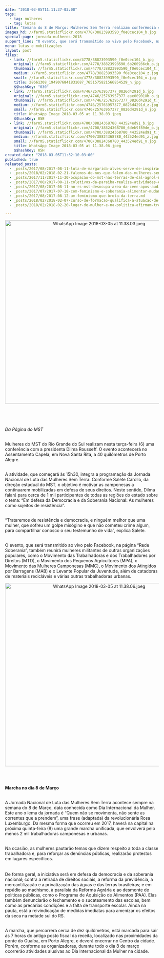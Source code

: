 ```yaml
---
date: "2018-03-05T11:11:37-03:00"
tags:
  - tag: mulheres
  - tag: lutas
title: "Semana do 8 de Março: Mulheres Sem Terra realizam conferência com Dilma e marcha em Porto Alegre"
images_hd: //farm5.staticflickr.com/4778/38823993590_f0e0cec104_b.jpg
special-page: jornada-mulheres-2018
support_line: "O evento, que será transmitido ao vivo pelo Facebook, na página “Rede Soberania”, também reunirá mulheres militantes de outras organizações populares"
menu: lutas e mobilizações
layout: post
files:
  - link: //farm5.staticflickr.com/4778/38823993590_f0e0cec104_b.jpg
    original: //farm5.staticflickr.com/4778/38823993590_6b260936cb_o.jpg
    thumbnail: //farm5.staticflickr.com/4778/38823993590_f0e0cec104_t.jpg
    medium: //farm5.staticflickr.com/4778/38823993590_f0e0cec104_z.jpg
    small: //farm5.staticflickr.com/4778/38823993590_f0e0cec104_n.jpg
    title: 28661308_1949076841831687_7651575821566854529_n.jpg
    $$hashKey: "030"
  - link: //farm5.staticflickr.com/4746/25763957377_0826d4291d_b.jpg
    original: //farm5.staticflickr.com/4746/25763957377_eae009018b_o.jpg
    thumbnail: //farm5.staticflickr.com/4746/25763957377_0826d4291d_t.jpg
    medium: //farm5.staticflickr.com/4746/25763957377_0826d4291d_z.jpg
    small: //farm5.staticflickr.com/4746/25763957377_0826d4291d_n.jpg
    title: WhatsApp Image 2018-03-05 at 11.38.03.jpeg
    $$hashKey: 05E
  - link: //farm5.staticflickr.com/4700/38824368780_443524ed91_b.jpg
    original: //farm5.staticflickr.com/4700/38824368780_6deb9f89de_o.jpg
    thumbnail: //farm5.staticflickr.com/4700/38824368780_443524ed91_t.jpg
    medium: //farm5.staticflickr.com/4700/38824368780_443524ed91_z.jpg
    small: //farm5.staticflickr.com/4700/38824368780_443524ed91_n.jpg
    title: WhatsApp Image 2018-03-05 at 11.38.06.jpeg
    $$hashKey: 05H
created_date: "2018-03-05T11:32:10-03:00"
published: true
releated_posts:
  - _posts/2017/08/2017-08-11-luta-de-margarida-alves-serve-de-inspiracao-aos-movimentos-sociais-do-campo.md
  - _posts/2018/02/2018-02-21-falemos-de-nos-que-falem-das-mulheres-sem-terra-da-nossa-resistencia-coletiva.md
  - _posts/2017/11/2017-11-30-ocupacao-do-mst-nas-terras-de-dal-agnol-mpe-opina-pelo-improvimento-da-apelacao-e-relator-suspende-o-julgamento.md
  - _posts/2017/08/2017-08-11-coletivos-da-paraiba-realiza-atividades-da-8a-jornada-nacional-da-juventude-sem-terra.md
  - _posts/2017/08/2017-08-11-no-rs-mst-desocupa-area-da-ceee-apos-audiencias-de-conciliacao.md
  - _posts/2017/07/2017-07-18-com-feminismo-e-soberania-alimentar-mudamos-o-mundo.md
  - _posts/2017/08/2017-08-12-um-feminismo-que-brota-da-terra.md
  - _posts/2018/02/2018-02-07-curso-de-formacao-qualifica-a-atuacao-de-sem-terras-nas-areas-de-reforma-agraria.md
  - _posts/2018/02/2018-02-20-lugar-de-mulher-e-na-politica-afirmam-trabalhadoras-sem-terra.md

---
```

<p style="text-align:center"><img alt="WhatsApp Image 2018-03-05 at 11.38.03.jpeg" height="600" src="//farm5.staticflickr.com/4746/25763957377_0826d4291d_b.jpg" width="600" /></p>

<p>&nbsp;</p>

<p>&nbsp;</p>

<p><em>Da P&aacute;gina do MST&nbsp;</em></p>

<p><br />
Mulheres do MST&nbsp;do Rio Grande do Sul realizam nesta ter&ccedil;a-feira (6) uma confer&ecirc;ncia com a presidenta Dilma Rousseff. O evento acontecer&aacute; no Assentamento Capela, em Nova Santa Rita, a 40 quil&ocirc;metros de Porto Alegre.</p>

<p><br />
A atividade, que come&ccedil;ar&aacute; &agrave;s 15h30, integra a programa&ccedil;&atilde;o da Jornada Nacional de Luta das Mulheres Sem Terra. Conforme Salete Carollo, da dire&ccedil;&atilde;o estadual do MST, o objetivo &eacute; motivar as camponesas a continuarem mobilizadas em defesa de seus direitos. Neste sentido, Dilma falar&aacute; para cerca de 1 mil participantes de todas as regi&otilde;es do estado sobre o tema: &ldquo;Em defesa da Democracia e da Soberania Nacional: As mulheres como sujeitos de resist&ecirc;ncia&rdquo;.</p>

<p><br />
&ldquo;Trataremos de resist&ecirc;ncia e democracia, e ningu&eacute;m melhor que uma mulher, que sofreu um golpe mis&oacute;gino e que n&atilde;o cometeu crime algum, para compartilhar conosco o seu testemunho de vida&rdquo;, explica Salete.</p>

<p><br />
O evento, que ser&aacute; transmitido ao vivo pelo Facebook, na p&aacute;gina &ldquo;Rede Soberania&rdquo;, tamb&eacute;m reunir&aacute; mulheres militantes de outras organiza&ccedil;&otilde;es populares, como o Movimento das Trabalhadoras e dos Trabalhadores por Direitos (MTD), o Movimento dos Pequenos Agricultores (MPA), o Movimento das Mulheres Camponesas (MMC), o Movimento dos Atingidos por Barragens (MAB) e o Levante Popular da Juventude, al&eacute;m de catadoras de materiais recicl&aacute;veis e v&aacute;rias outras trabalhadoras urbanas.</p>

<p style="text-align:center"><img alt="WhatsApp Image 2018-03-05 at 11.38.06.jpeg" height="600" src="//farm5.staticflickr.com/4700/38824368780_443524ed91_b.jpg" width="600" /></p>

<p><br />
&nbsp;</p>

<p><strong>Marcha no dia 8 de Mar&ccedil;o</strong></p>

<p><br />
A Jornada Nacional de Luta das Mulheres Sem Terra acontece sempre na semana do 8 de Mar&ccedil;o, data conhecida como Dia Internacional da Mulher. Este ano o lema da jornada &eacute; &ldquo;Quem n&atilde;o se movimenta, n&atilde;o sente as correntes que a prendem&rdquo;, uma frase (adaptada) da revolucion&aacute;ria Rosa Luxemburgo. Da mesma forma que ocorreu em 2017, haver&aacute; na capital na pr&oacute;xima quinta-feira (8) uma grande marcha unificada, que envolver&aacute; pelo menos 2 mil trabalhadoras camponesas e urbanas.</p>

<p><br />
Na ocasi&atilde;o, as mulheres pautar&atilde;o temas que dizem respeito a toda a classe trabalhadora e, para refor&ccedil;ar as den&uacute;ncias p&uacute;blicas, realizar&atilde;o protestos em lugares espec&iacute;ficos.<br />
<br />
<br />
De forma geral, a iniciativa ser&aacute; em defesa da democracia e da soberania nacional; contra a retirada de direitos sociais, a reforma da previd&ecirc;ncia, a mercantiliza&ccedil;&atilde;o e a privatiza&ccedil;&atilde;o das &aacute;guas e das terras brasileiras; e em rep&uacute;dio ao machismo, &agrave; paralisia da Reforma Agr&aacute;ria e ao desmonte de pol&iacute;ticas p&uacute;blicas, como o Programa de Aquisi&ccedil;&atilde;o de Alimentos (PAA). Elas tamb&eacute;m denunciar&atilde;o o fechamento e o sucateamento das escolas, bem como as prec&aacute;rias condi&ccedil;&otilde;es e a falta de transporte escolar. Ainda na pauta, est&aacute; a reivindica&ccedil;&atilde;o de medidas imediatas para amenizar os efeitos da seca na metade sul do RS.</p>

<p><br />
A marcha, que percorrer&aacute; cerca de dez quil&ocirc;metros, est&aacute; marcada para sair &agrave;s 7 horas do antigo posto fiscal da receita, localizado nas proximidades da ponte do Gua&iacute;ba, em Porto Alegre, e dever&aacute; encerrar no Centro da cidade. Por&eacute;m, conforme as organizadoras, durante todo o dia 8 de mar&ccedil;o ocorrer&atilde;o atividades alusivas ao Dia Internacional da Mulher na cidade.</p>
